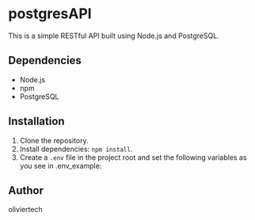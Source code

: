# postgresAPI

This is a simple RESTful API built using Node.js and PostgreSQL.

## Dependencies

- Node.js
- npm
- PostgreSQL

## Installation

1. Clone the repository.
2. Install dependencies: `npm install`.
3. Create a `.env` file in the project root and set the following variables as you see in .env_example:

## Author

oliviertech

